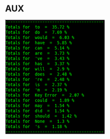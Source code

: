 # AUX

![Google Congressional Hearing DET sorted by percent \(top 20\)](../../.gitbook/assets/2019-01-04-153417_324x371_scrot.png)

